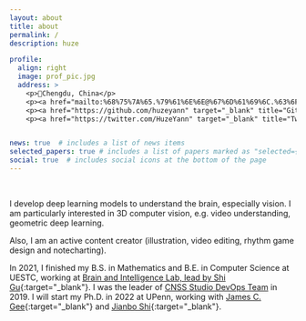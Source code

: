```yaml
---
layout: about
title: about
permalink: /
description: huze

profile:
  align: right
  image: prof_pic.jpg
  address: >
    <p>📍Chengdu, China</p>
    <p><a href="mailto:%68%75%7A%65.%79%61%6E%6E@%67%6D%61%69%6C.%63%6F%6D"><i class="fas fa-envelope"> Email</i></a></p>
    <p><a href="https://github.com/huzeyann" target="_blank" title="GitHub"><i class="fab fa-github"> Github</i></a></p>
    <p><a href="https://twitter.com/HuzeYann" target="_blank" title="Twitter"><i class="fab fa-twitter"> Twitter</i></a></p>


news: true  # includes a list of news items
selected_papers: true # includes a list of papers marked as "selected={true}"
social: true  # includes social icons at the bottom of the page
---
```


<br/>

I develop deep learning models to understand the brain, especially vision. I am particularly interested in 3D computer vision, e.g. video understanding, geometric deep learning. 

Also, I am an active content creator (illustration, video editing, rhythm game design and notecharting).

In 2021, I finished my B.S. in Mathematics and B.E. in Computer Science at UESTC, working at [Brain and Intelligence Lab, lead by Shi Gu](http://guslab.org/){:target="\_blank"}. I was the leader of [CNSS Studio DevOps Team](https://cnss.io/) in 2019. I will start my Ph.D. in 2022 at UPenn, working with [James C. Gee](https://www.med.upenn.edu/apps/faculty/index.php/g5455356/p10656){:target="\_blank"} and [Jianbo Shi](https://www.cis.upenn.edu/~jshi/){:target="\_blank"}.